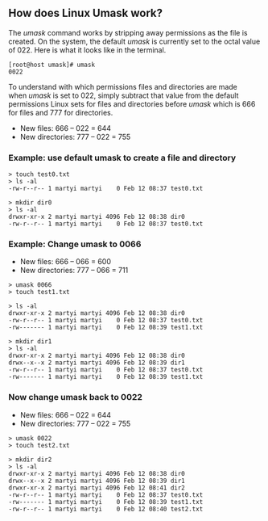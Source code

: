 ## How does Linux Umask work?

The _umask_ command works by stripping away permissions as the file is created. On the system, the default _umask_ is currently set to the octal value of 022. Here is what it looks like in the terminal.

```
[root@host umask]# umask
0022
```

To understand with which permissions files and directories are made when _umask_ is set to 022, simply subtract that value from the default permissions Linux sets for files and directories before _umask_ which is 666 for files and 777 for directories.

- New files: 666 – 022 = 644
- New directories: 777 – 022 = 755

### Example: use default umask to create a file and directory
```
> touch test0.txt
> ls -al 
-rw-r--r-- 1 martyi martyi    0 Feb 12 08:37 test0.txt

> mkdir dir0
> ls -al
drwxr-xr-x 2 martyi martyi 4096 Feb 12 08:38 dir0
-rw-r--r-- 1 martyi martyi    0 Feb 12 08:37 test0.txt
```


### Example:  Change umask to 0066
- New files: 666 – 066 = 600
- New directories: 777 – 066 = 711
```
> umask 0066
> touch test1.txt

> ls -al
drwxr-xr-x 2 martyi martyi 4096 Feb 12 08:38 dir0
-rw-r--r-- 1 martyi martyi    0 Feb 12 08:37 test0.txt
-rw------- 1 martyi martyi    0 Feb 12 08:39 test1.txt

> mkdir dir1
> ls -al
drwxr-xr-x 2 martyi martyi 4096 Feb 12 08:38 dir0
drwx--x--x 2 martyi martyi 4096 Feb 12 08:39 dir1
-rw-r--r-- 1 martyi martyi    0 Feb 12 08:37 test0.txt
-rw------- 1 martyi martyi    0 Feb 12 08:39 test1.txt
```

### Now change umask back to 0022
- New files: 666 – 022 = 644
- New directories: 777 – 022 = 755
```
> umask 0022
> touch test2.txt

> mkdir dir2
> ls -al
drwxr-xr-x 2 martyi martyi 4096 Feb 12 08:38 dir0
drwx--x--x 2 martyi martyi 4096 Feb 12 08:39 dir1
drwxr-xr-x 2 martyi martyi 4096 Feb 12 08:41 dir2
-rw-r--r-- 1 martyi martyi    0 Feb 12 08:37 test0.txt
-rw------- 1 martyi martyi    0 Feb 12 08:39 test1.txt
-rw-r--r-- 1 martyi martyi    0 Feb 12 08:40 test2.txt
```
